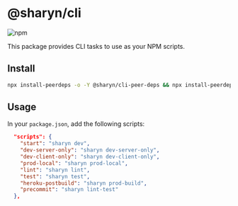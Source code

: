 # @sharyn/cli

![npm](https://img.shields.io/npm/v/@sharyn/cli.svg)

This package provides CLI tasks to use as your NPM scripts.

## Install

```bash
npx install-peerdeps -o -Y @sharyn/cli-peer-deps && npx install-peerdeps -o -Y -d @sharyn/cli-peer-devdeps && yarn add --dev @sharyn/cli
```

## Usage

In your `package.json`, add the following scripts:

```json
  "scripts": {
    "start": "sharyn dev",
    "dev-server-only": "sharyn dev-server-only",
    "dev-client-only": "sharyn dev-client-only",
    "prod-local": "sharyn prod-local",
    "lint": "sharyn lint",
    "test": "sharyn test",
    "heroku-postbuild": "sharyn prod-build",
    "precommit": "sharyn lint-test"
  },
```

